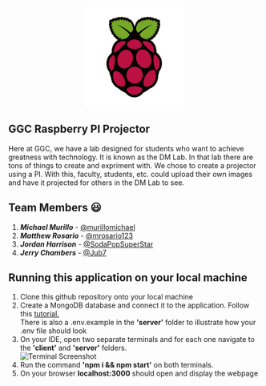 <div style="text-align:center"><img src="client/src/images/ai.png" width="200" height="200"/></div>

## GGC Raspberry PI Projector
Here at GGC, we have a lab designed for students who want to achieve greatness with technology. It is known as the DM Lab.
In that lab there are tons of things to create and expriment with. We chose to create a projector using a PI. With this, faculty, students, etc. could
upload their own images and have it projected for others in the DM Lab to see.

## Team Members :smiley:
1. **_Michael Murillo_** - [@murillomichael](https://github.com/murillomichael) <br>
2. **_Matthew Rosario_** - [@mrosario123](https://github.com/mrosario123) <br>
3. **_Jordan Harrison_** - [@SodaPopSuperStar](https://github.com/jharrison5@ggc.edu)<br>
4. **_Jerry Chambers_** - [@Jub7](https://github.com/Jub7)<br>

## Running this application on your local machine
1. Clone this github repository onto your local machine <br>
2. Create a MongoDB database and connect it to the application. Follow this [tutorial.](https://www.youtube.com/watch?v=6utzRKiBZt0)  <br> There is also a .env.example in the **'server'** folder to illustrate how your .env file should look
3. On your IDE, open two separate terminals and for each one navigate to the **'client'** and **'server'** folders. <br>
   <img width="1162" alt="Terminal Screenshot" src="https://user-images.githubusercontent.com/54247576/164936528-b75b930d-2110-4daa-a7bd-367a6711bfc0.png">
3. Run the command **'npm i && npm start'** on both terminals. <br>
4. On your browser **localhost:3000** should open and display the webpage
